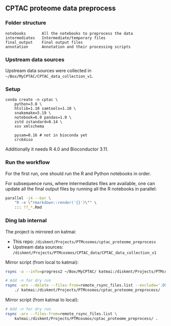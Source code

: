 ## CPTAC proteome data preprocess

### Folder structure
```
notebooks       All the notebooks to preprocess the data
intermediates   Intermediate/temporary files
final_output    Final output files
annotation      Annotation and their processing scripts
```


### Upstream data sources
Upstream data sources were collected in `~/Box/MyCPTAC/CPTAC_data_collection_v1`.


### Setup
```
conda create -n cptac \
    python=3.8 \
    htslib=1.10 samtools=1.10 \
    snakemake=5.19 \
    notebook=6.0 pandas=1.0 \
    zstd zstandard=0.14 \
    xsv xmlschema

    pysam=0.16 # not in bioconda yet
    crc64iso
```

Additionally it needs R 4.0 and Bioconductor 3.11.


### Run the workflow
For the first run, one should run the R and Python notebooks in order.

For subsequence runs, where intermediates files are available,
one can update all the final output files by running all the R notebooks in parallel:

```bash
parallel -j4 --bar \
    "R -e \"rmarkdown::render('{}')\"" \
    ::: ??_*.Rmd
```


### Ding lab internal
The project is mirrored on katmai:
- This repo: `/diskmnt/Projects/PTMcosmos/cptac_proteome_preprocess`
- Upstream data sources: `/diskmnt/Projects/PTMcosmos/CPTAC_data/CPTAC_data_collection_v1`

Mirror script (from local to katmai):
```bash
rsync -a --info=progress2 ~/Box/MyCPTAC/ katmai:/diskmnt/Projects/PTMcosmos/CPTAC_data/

# Add -n for dry run
rsync -arv --delete --files-from=remote_rsync_files.list --exclude='.DS_Store' \
    ./ katmai:/diskmnt/Projects/PTMcosmos/cptac_proteome_preprocess/
```

Mirror script (from katmai to local):
```bash
# Add -n for dry run
rsync -arv --files-from=remote_rsync_files.list \
    katmai:/diskmnt/Projects/PTMcosmos/cptac_proteome_preprocess/ .
```